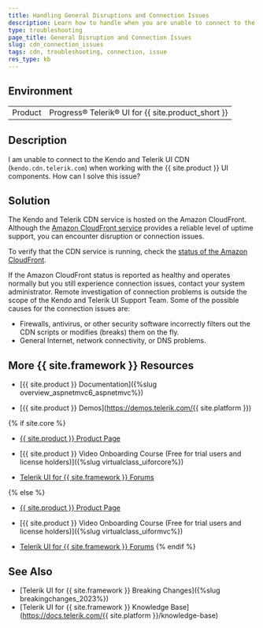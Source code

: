 ```yaml
---
title: Handling General Disruptions and Connection Issues
description: Learn how to handle when you are unable to connect to the Kendo and Telerik CDN when working with the {{ site.product }} UI components.
type: troubleshooting
page_title: General Disruption and Connection Issues
slug: cdn_connection_issues
tags: cdn, troubleshooting, connection, issue
res_type: kb
---
```


## Environment

<table>
	<tbody>
        <tr>
			<td>Product</td>
			<td>Progress® Telerik® UI for {{ site.product_short }}</td>
		</tr>
	</tbody>
</table>

## Description

I am unable to connect to the Kendo and Telerik UI CDN (`kendo.cdn.telerik.com`) when working with the {{ site.product }} UI components. How can I solve this issue?

## Solution

The Kendo and Telerik CDN service is hosted on the Amazon CloudFront. Although the [Amazon CloudFront service](https://aws.amazon.com/cloudfront/) provides a reliable level of uptime support, you can encounter disruption or connection issues.

To verify that the CDN service is running, check the [status of the Amazon CloudFront](http://status.aws.amazon.com/).

If the Amazon CloudFront status is reported as healthy and operates normally but you still experience connection issues, contact your system administrator. Remote investigation of connection problems is outside the scope of the Kendo and Telerik UI Support Team. Some of the possible causes for the connection issues are:

* Firewalls, antivirus, or other security software incorrectly filters out the CDN scripts or modifies (breaks) them on the fly.
* General Internet, network connectivity, or DNS problems.

## More {{ site.framework }} Resources

* [{{ site.product }} Documentation]({%slug overview_aspnetmvc6_aspnetmvc%})

* [{{ site.product }} Demos](https://demos.telerik.com/{{ site.platform }})

{% if site.core %}
* [{{ site.product }} Product Page](https://www.telerik.com/aspnet-core-ui/dropdownlist)

* [{{ site.product }} Video Onboarding Course (Free for trial users and license holders)]({%slug virtualclass_uiforcore%})

* [Telerik UI for {{ site.framework }} Forums](https://www.telerik.com/forums/aspnet-core-ui)

{% else %}
* [{{ site.product }} Product Page](https://www.telerik.com/aspnet-mvc)

* [{{ site.product }} Video Onboarding Course (Free for trial users and license holders)]({%slug virtualclass_uiformvc%})

* [Telerik UI for {{ site.framework }} Forums](https://www.telerik.com/forums/aspnet-mvc)
{% endif %}

## See Also

* [Telerik UI for {{ site.framework }} Breaking Changes]({%slug breakingchanges_2023%})
* [Telerik UI for {{ site.framework }} Knowledge Base](https://docs.telerik.com/{{ site.platform }}/knowledge-base)
